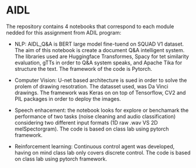 # AIDL

The repository contains 4 notebooks that correspond to each module nedded for this assignment from ADIL program:

+ NLP: AIDL_Q&A is BERT large model fine-tuend on SQUAD V1 dataset. The aim of this notebook is create a document Q&A intelligent system. The libraries used are Huggingface
Transformes, Spacy for tet similarity evaluation, gTTs in order to Q&A system speaks, and Apache Tika for structure the text. The framework of the code is Pytorch.

+ Computer Vision: U-net based architecture is sued in order to solve the prolem of drawing resotration. The datasset used, was Da Vinci drawings. The framework was Keras on
on top of Tensorflow, CV2 and PIL packages in order to deploy the images.

+ Speech enhacement: the notebook looks for explore or benchamark the performance of two tasks (noise cleaning and audio classification) considering 
two different input formats (1D raw .wav VS 2D melSpectorgram). The code is based on class lab using pytorch framework.

+ Reinforcement learning: Continuous control agent was developed, having on mind class lab only covers discrete control. The code is based on class lab using pytorch framework.

